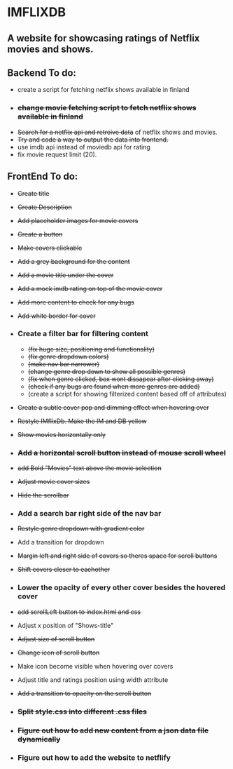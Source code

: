 # IMFLIXDB
## A website for showcasing ratings of Netflix movies and shows.

## Backend To do:
- create a script for fetching netflix shows available in finland
- ### ~~change movie fetching script to fetch netflix shows available in finland~~
- ~~Search for a netflix api and retreive data~~ of netflix shows and movies.
- ~~Try and code a way to output the data into frontend.~~
- use imdb api instead of moviedb api for rating
- fix movie request limit (20).

## FrontEnd To do:
- ~~Create title~~
- ~~Create Description~~
- ~~Add placeholder images for movie covers~~
- ~~Create a button~~
- ~~Make covers clickable~~
- ~~Add a grey background for the content~~
- ~~Add a movie title under the cover~~
- ~~Add a mock imdb rating on top of the movie cover~~
- ~~Add more content to check for any bugs~~
- ~~Add white border for cover~~
- ### Create a filter bar for filtering content 
    - ~~(fix huge size, positioning and functionality)~~
    - ~~(fix genre dropdown colors)~~
    - ~~(make nav bar narrower)~~
    - ~~(change genre drop down to show all possible genres)~~
    - ~~(fix when genre clicked, box wont dissapear after clicking away)~~
    - ~~(check if any bugs are found when more genres are added)~~
    - (create a script for showing filterized content based off of attributes)

- ~~Create a subtle cover pop and dimming effect when hovering over~~
- ~~Restyle IMflixDb. Make the IM and DB yellow~~
- ~~Show movies horizontally only~~
- ### ~~Add a horizontal scroll button instead of mouse scroll wheel~~
- ~~add Bold "Movies" text above the movie selection~~
- ~~Adjust movie cover sizes~~
- ~~Hide the scrollbar~~
- ### Add a search bar right side of the nav bar
- ~~Restyle genre dropdown with gradient color~~
- Add a transition for dropdown
- ~~Margin left and right side of covers so theres space for scroll buttons~~
- ~~Shift covers closer to eachother~~
- ### Lower the opacity of every other cover besides the hovered cover
- ~~add scrollLeft button to index.html and css~~
- Adjust x position of "Shows-title"
- ~~Adjust size of scroll button~~
- ~~Change icon of scroll button~~
- Make icon become visible when hovering over covers
- Adjust title and ratings position using width attribute
- ~~Add a transition to opacity on the scroll button~~

- ### ~~Split style.css into different .css files~~

- ### ~~Figure out how to add new content from a json data file dynamically~~

- ### Figure out how to add the website to netflify
